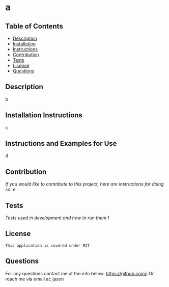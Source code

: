 # a

## Table of Contents

 - [Description](#description)
 - [Installation](#installation)
 - [Instructions](#instructions)
 - [Contribution](#contribution)
 - [Tests](#tests)
 - [License](#license)
 - [Questions](#questions)
 
  
## Description
b

## Installation Instructions
c

## Instructions and Examples for Use
d

## Contribution
*If you would like to contribute to this project, here are instructions for doing so.*
e

## Tests
*Tests used in development and how to run them*
f

## License 
    This application is covered under MIT


## Questions
For any questions contact me at the info below.
https://github.com/j
Or reach me via email at:
jason
